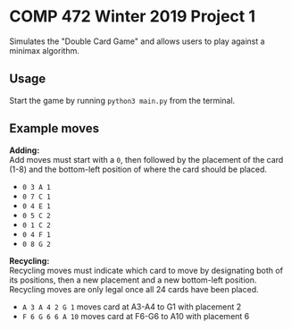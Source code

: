 # COMP 472 Winter 2019 Project 1
Simulates the "Double Card Game" and allows users to play against a minimax algorithm.

## Usage
Start the game by running `python3 main.py` from the terminal.

## Example moves
__Adding:__  
Add moves must start with a `0`, then followed by the placement of the card (1-8) and the bottom-left position of 
where the card should be placed.
 - `0 3 A 1`
 - `0 7 C 1`
 - `0 4 E 1`
 - `0 5 C 2`
 - `0 1 C 2`
 - `0 4 F 1`
 - `0 8 G 2` 

__Recycling:__  
Recycling moves must indicate which card to move by designating both of its positions, then a new placement and a new 
bottom-left position. Recycling moves are only legal once all 24 cards have been placed.
 - `A 3 A 4 2 G 1` moves card at A3-A4 to G1 with placement 2
 - `F 6 G 6 6 A 10` moves card at F6-G6 to A10 with placement 6